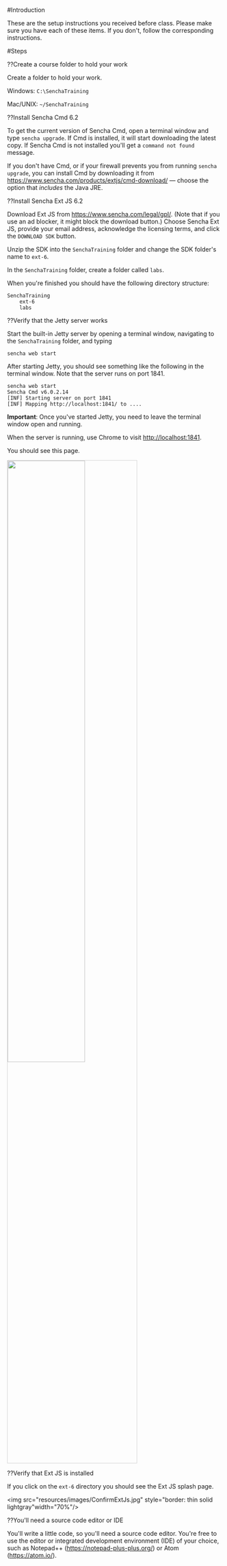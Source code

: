 #Introduction

These are the setup instructions you received before class. Please make sure you 
have each of these items. If you don't, follow the corresponding instructions.

#Steps

??Create a course folder to hold your work

Create a folder to hold your work.

Windows: `C:\SenchaTraining`

Mac/UNIX: `~/SenchaTraining`

??Install Sencha Cmd 6.2

To get the current version of Sencha Cmd, open a terminal window and type `sencha upgrade`. If Cmd is installed, it will start downloading the latest copy.
If Sencha Cmd is not installed you'll get a `command not found` message. 

If you don't have Cmd, or if your firewall prevents you from running `sencha upgrade`, you can install Cmd by downloading it from <https://www.sencha.com/products/extjs/cmd-download/> &mdash; choose the option that *includes* the Java JRE. 

??Install Sencha Ext JS 6.2

Download Ext JS from <https://www.sencha.com/legal/gpl/>. (Note that if you use an ad blocker, it might block the download button.) 
Choose Sencha Ext JS, provide your email address, acknowledge the licensing terms, and click the `DOWNLOAD SDK` button.  

Unzip the SDK into the `SenchaTraining` folder and change the SDK folder's name to `ext-6`. 

In the `SenchaTraining` folder, create a folder called `labs`.

When you're finished you should have the following directory structure:

	SenchaTraining
		ext-6
		labs
 
 
??Verify that the Jetty server works

Start the built-in Jetty server by opening a terminal window, navigating to the `SenchaTraining` folder, and typing

    sencha web start 

After starting Jetty, you should see something like the following in the terminal window. Note that the server runs on port 1841.

    sencha web start
    Sencha Cmd v6.0.2.14
    [INF] Starting server on port 1841
    [INF] Mapping http://localhost:1841/ to ....
    
**Important**: Once you've started Jetty, you need to leave the terminal window open and running. 

When the server is running, use Chrome to visit <a href="http://localhost:1841" target="_blank">http://localhost:1841</a>.

You should see this page. 

<img src="resources/images/TestJettyDirectory.jpg" width="60%" style="border: thin solid lightgray"/>


??Verify that Ext JS is installed

If you click on the `ext-6` directory you should see the Ext JS splash page.

<img src="resources/images/ConfirmExtJs.jpg" style="border: thin solid lightgray"width="70%"/>
		
??You'll need a source code editor or IDE

You'll write a little code, so you'll need a source code editor. You're free to use the editor or integrated development environment (IDE) of your choice, such as Notepad++ (<https://notepad-plus-plus.org/>) or Atom (<https://atom.io/>).


